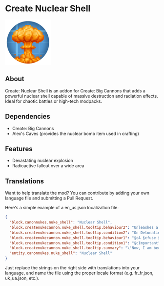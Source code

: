 # Create Nuclear Shell 
![](./modlogo.png)
## About
Create: Nuclear Shell is an addon for Create: Big Cannons that adds a powerful nuclear shell capable of massive destruction and radiation effects. Ideal for chaotic battles or high-tech modpacks.

## Dependencies
- Create: Big Cannons
- Alex's Caves (provides the nuclear bomb item used in crafting)

## Features
- Devastating nuclear explosion
- Radioactive fallout over a wide area

## Translations
Want to help translate the mod?
You can contribute by adding your own language file and submitting a Pull Request.

Here's a simple example of a en_us.json localization file:

```json
{
  "block.canonnukes.nuke_shell": "Nuclear Shell",
  "block.createnukecannon.nuke_shell.tooltip.behaviour2": "Unleashes a powerful nuclear blast, devastating the immediate area in an inferno and irradiating the surrounding environment.",
  "block.createnukecannon.nuke_shell.tooltip.condition2": "On Detonation",
  "block.createnukecannon.nuke_shell.tooltip.behaviour1": "§cA §cfuse §cis §c§l_required_ §cfor §cdetonation - §cit will §c§l_NOT_ §cexplode §con §cits §cown.",
  "block.createnukecannon.nuke_shell.tooltip.condition1": "§cImportant",
  "block.createnukecannon.nuke_shell.tooltip.summary": "\"Now, I am become _Death_, the destroyer of worlds.\"",
  "entity.canonnukes.nuke_shell": "Nuclear Shell"
}
```
Just replace the strings on the right side with translations into your language, and name the file using the proper locale format (e.g. fr_fr.json, uk_ua.json, etc.).
